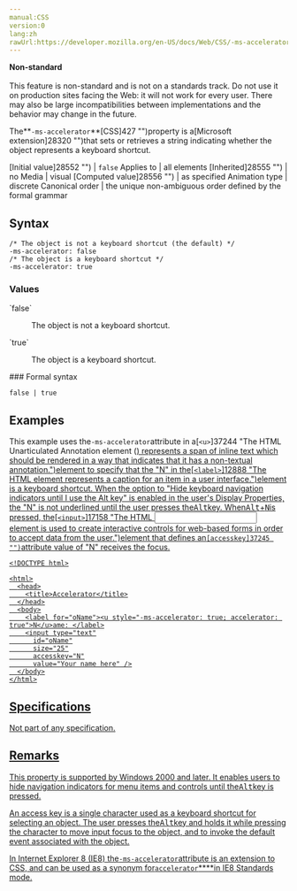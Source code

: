 ```yaml
---
manual:CSS
version:0
lang:zh
rawUrl:https://developer.mozilla.org/en-US/docs/Web/CSS/-ms-accelerator
---
```






**Non-standard**<br></br>This feature is non-standard and is not on a standards track. Do not use it on production sites facing the Web: it will not work for every user. There may also be large incompatibilities between implementations and the behavior may change in the future.






The**`-ms-accelerator`**[CSS]427 "")property is a[Microsoft extension]28320 "")that sets or retrieves a string indicating whether the object represents a keyboard shortcut.


[Initial value]28552 "") | `false` 
Applies to | all elements 
[Inherited]28555 "") | no 
Media | visual 
[Computed value]28556 "") | as specified 
Animation type | discrete 
Canonical order | the unique non-ambiguous order defined by the formal grammar 


## Syntax<a name="Syntax"></a>

```
/* The object is not a keyboard shortcut (the default) */
-ms-accelerator: false
/* The object is a keyboard shortcut */
-ms-accelerator: true
```

### Values<a name="Values"></a>
<dl><dt id=''>`false`</dt><dd>

The object is not a keyboard shortcut.

</dd><dt id=''>`true`</dt><dd>

The object is a keyboard shortcut.

</dd></dl>
### Formal syntax<a name="Formal_syntax"></a>

```
false | true
```

## Examples<a name="Examples"></a>


This example uses the`-ms-accelerator`attribute in a[`<u>`]37244 "The HTML Unarticulated Annotation element (<u>) represents a span of inline text which should be rendered in a way that indicates that it has a non-textual annotation.")element to specify that the &quot;N&quot; in the[`<label>`]12888 "The HTML <label> element represents a caption for an item in a user interface.")element is a keyboard shortcut. When the option to &quot;Hide keyboard navigation indicators until I use the Alt key&quot; is enabled in the user&#39;s Display Properties, the &quot;N&quot; is not underlined until the user presses the<kbd>Alt</kbd>key. When<kbd>Alt</kbd>+<kbd>N</kbd>is pressed, the[`<input>`]17158 "The HTML <input> element is used to create interactive controls for web-based forms in order to accept data from the user.")element that defines an`[accesskey]37245 "")`attribute value of &quot;N&quot; receives the focus.


```
<!DOCTYPE html>

<html>
  <head>
    <title>Accelerator</title>
  </head>
  <body>
    <label for="oName"><u style="-ms-accelerator: true; accelerator: true">N</u>ame: </label>
    <input type="text"
      id="oName"
      size="25"
      accesskey="N"
      value="Your name here" />
  </body>
</html>

```

## Specifications<a name="Specifications"></a>


Not part of any specification.


## Remarks<a name="Remarks"></a>


This property is supported by Windows 2000 and later. It enables users to hide navigation indicators for menu items and controls until the<kbd>Alt</kbd>key is pressed.



An access key is a single character used as a keyboard shortcut for selecting an object. The user presses the<kbd>Alt</kbd>key and holds it while pressing the character to move input focus to the object, and to invoke the default event associated with the object.



In Internet Explorer 8 (IE8) the`-ms-accelerator`attribute is an extension to CSS, and can be used as a synonym for`accelerator`****in IE8 Standards mode.




